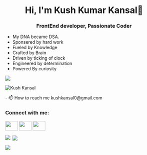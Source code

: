 <h1 align="center">Hi, I'm Kush Kumar Kansal👋</h1>
<h3 align="center">FrontEnd developer, Passionate Coder</h3>
<ul>
<li>My DNA became DSA.</li>
<li>Sponsered by hard work</li>
<li>Fueled by Knowledge</li>
<li>Crafted by Brain</li>
<li>Driven by ticking of clock</li>
<li>Engineered by determination</li>
<li>Powered By curiosity</li>
</ul>

<a href="https://www.leetcode.com/kushkansal" target="_blank"><img align="center" src="https://leetcard.jacoblin.cool/kushkansal?theme=light,unicorn"/></a>
<p align="left"> <img src="https://komarev.com/ghpvc/?username=KushKansal&label=Profile%20views&color=0c75b6&style=flat" alt="Kush Kansal" /> </p>
- 📫 How to reach me kushkansal0@gmail.com

<h3 align="left">Connect with me:</h3>
<p align="left">
<a href="https://linkedin.com/in/kushknasal" target="_blank"><img align="center" src="https://raw.githubusercontent.com/rahuldkjain/github-profile-readme-generator/master/src/images/icons/Social/linked-in-alt.svg" height="30" width="40" /></a>
<a href="https://instagram.com/kushkansal0" target="_blank"><img align="center" src="https://raw.githubusercontent.com/rahuldkjain/github-profile-readme-generator/master/src/images/icons/Social/instagram.svg" height="30" width="40" /></a>
<a href="https://www.leetcode.com/kushkansal" target="_blank"><img align="center" src="https://raw.githubusercontent.com/rahuldkjain/github-profile-readme-generator/master/src/images/icons/Social/leet-code.svg" height="30" width="40" /></a>
</p>
<p><img align="left" src="https://github-readme-stats.vercel.app/api/top-langs?username=KushKansal&show_icons=true&locale=en&layout=compact"/></p>

<p>&nbsp;<img align="center" src="https://github-readme-stats.vercel.app/api?username=KushKansal&show_icons=true&locale=en"/></p>

<p><img align="center" src="https://github-readme-streak-stats.herokuapp.com/?user=KushKansal&"/></p>
